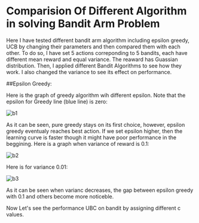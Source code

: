 # Comparision Of Different Algorithm in solving Bandit Arm Problem

Here I have tested different bandit arm algorithm including epsilon greedy, UCB by changing their parameters and then compared them with each other. To do so, I have set 5 actions correponding to 5 bandits, each have different mean reward and equal variance. The reaward has Guassian distribution. Then, I applied different Bandit Algorithms to see how they work. I also changed the variance to see its effect on performance. 

##Epsilon Greedy:

Here is the graph of greedy algorithm wih different epsilon. Note that the epsilon for Greedy line (blue line) is zero:

![b1](https://cloud.githubusercontent.com/assets/5707322/24042767/d59b7fd2-0ae9-11e7-8b86-8c97894b29da.png)

As it can be seen, pure greedy stays on its first choice, however, epsilon greedy eventualy reaches best action. If we set epsilon higher, then the learning curve is faster though it might have poor performance in the beggining. Here is a graph when variance of reward is 0.1:

![b2](https://cloud.githubusercontent.com/assets/5707322/24042991/d25bbba6-0aea-11e7-96ad-2daee176564e.png)

Here is for variance 0.01:


![b3](https://cloud.githubusercontent.com/assets/5707322/24043057/0db71858-0aeb-11e7-848a-a94c0989b153.png)

As it can be seen when varianc decreases, the gap between epsilon greedy with 0.1 and others become more noticeble.

Now Let's see the performance UBC on bandit by assigning different c values.


